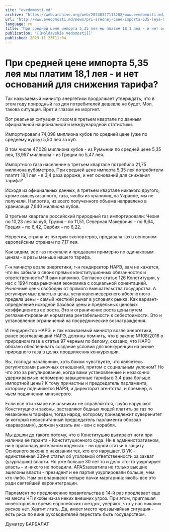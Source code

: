 ```yaml
---
site: "evedomosti.md"
archive: "https://web.archive.org/web/20240327113208/www.evedomosti.md/news/pri-srednej-cene-importa-535-leya-my-platim-181-leya-i-net-o"
url: "http://www.evedomosti.md/news/pri-srednej-cene-importa-535-leya-my-platim-181-leya-i-net-o"
language: ru
title: "При средней цене импорта 5,35 лея мы платим 18,1 лея - и нет оснований для снижения тарифа?"
publication: '[[Moldavskie Vedomosti]]'
published: 2023-11-23T11:04
---
```


# При средней цене импорта 5,35 лея мы платим 18,1 лея - и нет оснований для снижения тарифа?

Так называемый министр энергетики продолжает утверждать, что в этом году природный газ для потребителей дешевле не будет. Мол, такова ситуация. Врет и глазом не моргнет.

Вот реальная ситуация с газом в третьем квартале по данным официальной национальной и международной статистики.

Импортировали 74,098 миллиона кубов по средней цене (уже по среднему курсу) 5,50 лея за куб.

В том числе 47,028 миллиона кубов - из Румынии по средней цене 5,35 лея, 13,957 миллиона - из Греции по 5,47 лея.

Импортного газа население в третьем квартале потребило 21,75 миллиона кубометров. При средней цене импорта 5,35 лея потребители платят 18,1 лея - в 3,4 раза дороже, и нет оснований для снижения тарифа?

Исходя из официальных данных, в третьем квартале никакого другого, кроме вышеуказанного, газа, якобы из хранилищ на Украине, мы не получали. Напротив, из всего полученного объема направлено в хранилища 7,640 миллиона кубов.

В третьем квартале российский природный газ импортировали: Чехия по 10,23 лея за куб, Грузия – по 11,51, Северная Македония – по 8,64, Греция – по 6,42, Сербия – по 6,22.

Норвегия, страна из пятерки экспортеров, продавала газ в основном европейским странам по 7,17 лея.

Как видим, все газ покупали и продавали примерно по одинаковым ценам - в разы меньше нашего тарифа.

Г-н министр возле энергетики, г-н гендиректор НАРЭ, вам не кажется, что вы забыли о своих прямых конституционных обязанностях и ответственности? Я вам напомню. Согласно статье 126 Конституции, у нас с 1994 года рыночная экономика с социальной ориентацией. Рыночные цены свободны от прямого вмешательства государства. А регулируемые властью цены, установлениеверхнего абсолютного предела цены - самый жесткий рычаг в условиях рынка. Как вариант-определение исходной базовой цены и предельных ценовых коэффициентов ее роста. Это и ограничение роста цены путем регламентирования норматива рентабельности к себестоимости. Это и установление ограничений на посреднические вознаграждения.

И гендиректор НАРЭ, и так называемый министр возле энергетики, ранее возглавлявший НАРЭ, должны помнить, что в законе №108/2016 о природном газе в статье 97 черным по белому, сказано, что НАРЭ обязано обеспечивать создание условий для конкуренции на рынке природного газа в целях продвижения конкуренции.

Вы, господа начальники, хоть боком чувствуете, что являетесь регуляторами рыночных отношений, притом с социальным уклоном? Но что это за регулирование, когда вами установленные и незаконно удерживаемые непомерно завышенные тарифы в 3,4 раза больше импортной цены? К тому причастны и председатель парламента, которому подчиняется НАРЭ, и директорат агентства, и премьер, в чьем подчинении минэнерого.

Если все эти «маре начальники» не справляются, грубо нарушают Конституцию и законы, заставляют бедных людей платить за газ по незаконным тарифам, тогда народ, которому принадлежит суверенитет (и который невоспитанный председатель парламента обозвал «варварами»), должен указать им - вон с корабля.

Мы дошли до такого потому, что о Конституцию вытирают ноги при наличии ее гаранта - Конституционного суда. Ни в административном, ни в правонарушительном кодексах - ни одной статьи в защиту Основного закона о наказании тех, кто его нарушает. В УК - единственная 339-я статья об уголовной ответственности за захват (узурпацию) власти. Но уже больше 30 лет то и дело кто-то узурпирует власть – и никого не посадили. АPASзахватила не только высшие эшелоны власти - президент и ее партия узурпировали больше, чем кто-либо. Нам он впаривают четыре пачки маргарина: якобы все это ради святейшей евроинтеграции.

Парламент по предложению правительства в 14-й раз продлевает еще на месяц ЧП якобы из-за неких внешних угроз. При этом, приглашая инвесторов во время европейских поездок, уверяют, что у нас никаких рисков нет. Хватит лгать. Да, имеет место чрезвычайная ситуация - есть риск по вине руководителей перестать быть государством.

Думитру БАРБАЛАТ